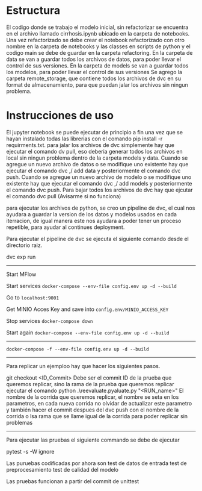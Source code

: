# Estructura

El codigo donde se trabajo el modelo inicial, sin refactorizar se encuentra en el archivo llamado cirrhosis.ipynb ubicado en la carpeta de notebooks.
Una vez refactorizado se debe crear el notebook refactorizado con otro nombre en la carpeta de notebooks y las classes en scripts de python y el codigo main se debe de guardar en la carpeta refactoring.
En la carpeta de data se van a guardar todos los archivos de datos, para poder llevar el control de sus versiones.
En la carpeta de models se van a guardar todos los modelos, para poder llevar el control de sus versiones
Se agrego la carpeta remote_storage, que contiene todos los archivos de dvc en su format de almacenamiento, para que puedan jalar los archivos sin ningun problema.

# Instrucciones de uso

El jupyter notebook se puede ejecutar de principio a fin una vez que se hayan instalado todas las librerias con el comando pip install -r requirments.txt.
para jalar los archivos de dvc simplemente hay que ejecutar el comando dv pull, eso deberia generar todos los archivos en local sin ningun problema dentro de la carpeta models y data.
Cuando se agregue un nuevo archivo de datos o se modifique uno existente hay que ejecutar el comando dvc ,/ add data y posteriormente el comando dvc push.
Cuando se agregue un nuevo archivo de modelo o se modifique uno existente hay que ejecutar el comando dvc ,/ add models y posteriormente el comando dvc push.
Para bajar todos los archivos de dvc hay que ejcutar el comando dvc pull (Avisarme si no funciona)

para ejecutar los archivos de python, se creo un pipeline de dvc, el cual nos ayudara a guardar la version de los datos y modelos usados en cada iterracion, de igual manera este nos ayudara a poder tener un proceso repetible, para ayudar al continues deployment.

Para ejecutar el pipeline de dvc se ejecuta el siguiente comando desde el directorio raiz.


dvc exp run


------------

Start MFlow

Start services `docker-compose --env-file config.env up -d --build`

Go to `localhost:9001`

Get MINIO Acces Key and save into `config.env/MINIO_ACCESS_KEY`

Stop services `docker-compose down`

Start again `docker-compose --env-file config.env up -d --build`


______________________________________________

`docker-compose -f --env-file config.env up -d --build`


--------------------------------------------

Para replicar un ejemploo hay que hacer los siguientes pasos.

git checkout <ID_Commit> Debe ser el commit ID de la prueba que queremos replicar, sino la rama de la prueba que queremos replicar
ejecutar el comando python .\reevaluate.pyaluate.py "<RUN_name>" El nombre de la corrida que queremos replicar, el nombre se seta en  los parametros, en cada nueva corrida no olvidar de actualizar este parametro y también hacer el commit despues del dvc push con el nombre de la corrida o lsa rama que se llame igual de la corrida para poder replicar sin problemas

---------------------------------------------

Para ejecutar las pruebas el siguiente commando se debe de ejecutar

pytest -s -W ignore 

Las puruebas codificadas por ahora son 
test de datos de entrada
test de preprocesamiento
test de calidad del modelo

Las pruebas funcionan a partir del commit de unittest

